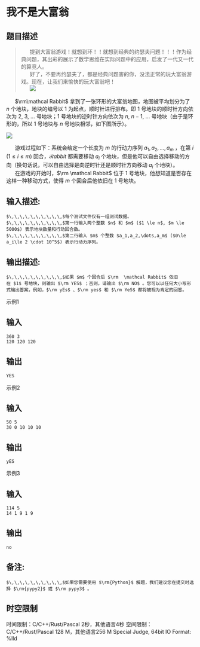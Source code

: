 # 我不是大富翁

## 题目描述

> $\,\,\,\,\,\,\,\,\,\,$提到大富翁游戏！就想到环！！就想到经典的约瑟夫问题！！！作为经典问题，其出彩的展示了数学思维在实际问题中的应用，启发了一代又一代的算竞人。  
>  $\,\,\,\,\,\,\,\,\,\,$好了，不要再约瑟夫了，都是经典问题害的你，没法正常的玩大富翁游戏。现在，让我们来愉快的玩大富翁吧！  
>  $\,\,\,\,\,\,\,\,\,\,$![](https://uploadfiles.nowcoder.com/images/20240109/0_1704795503703/847180E03E012624BFEB2479823EFCB5)

$\,\,\,\,\,\,\,\,\,\,$$\rm\mathcal Rabbit$ 拿到了一张环形的大富翁地图，地图被平均划分为了 $n$ 个地块，地块的编号以 $1$ 为起点，顺时针进行排布。即 $1$ 号地块的顺时针方向依次为 $2$, $3$, $\dots$ 号地块；$1$ 号地块的逆时针方向依次为 $n$, $n-1$, $\dots$ 号地块（由于是环形的，所以 $1$ 号地块与 $n$ 号地块相邻，如下图所示）。 

![](https://uploadfiles.nowcoder.com/images/20240109/0_1704795711089/771669295193CB2983D15937C3C3157E)

$\,\,\,\,\,\,\,\,\,\,$游戏过程如下：系统会给定一个长度为 $m$ 的行动力序列 $a_1,a_2,\dots,a_m$ ，在第 $i$ ($1\le i \le m$) 回合，$\mathcal Rabbit$ 都需要移动 $a_i$ 个地块，但是他可以自由选择移动的方向（换句话说，可以自由选择是向逆时针还是顺时针方向移动 $a_i$ 个地块）。  
$\,\,\,\,\,\,\,\,\,\,$在游戏的开始时，$\rm \mathcal Rabbit$ 位于 $1$ 号地块，他想知道是否存在这样一种移动方式，使得 $m$ 个回合后他依旧在 $1$ 号地块。  


## 输入描述:
    
    
    $\,\,\,\,\,\,\,\,\,\,$每个测试文件仅有一组测试数据。  
    $\,\,\,\,\,\,\,\,\,\,$第一行输入两个整数 $n$ 和 $m$ ($1 \le n$, $m \le 5000$) 表示地块数量和行动回合数。  
    $\,\,\,\,\,\,\,\,\,\,$第二行输入 $m$ 个整数 $a_1,a_2,\dots,a_m$ ($0\le a_i\le 2 \cdot 10^5$) 表示行动力序列。

## 输出描述:
    
    
    $\,\,\,\,\,\,\,\,\,\,$如果 $m$ 个回合后 $\rm  \mathcal Rabbit$ 依旧在 $1$ 号地块，则输出 $\rm YES$ ；否则，请输出 $\rm NO$ 。您可以以任何大小写形式输出答案，例如，$\rm yEs$ 、$\rm yes$ 和 $\rm YeS$ 都将被视为肯定的回答。

示例1 

## 输入
    
    
    360 3
    120 120 120

## 输出
    
    
    YES

示例2 

## 输入
    
    
    50 5
    30 0 10 10 10

## 输出
    
    
    yES

示例3 

## 输入
    
    
    114 5
    14 1 9 1 9

## 输出
    
    
    no

## 备注:
    
    
    $\,\,\,\,\,\,\,\,\,\,$如果您需要使用 $\rm{Python}$ 解题，我们建议您在提交时选择 $\rm{pypy2}$ 或 $\rm pypy3$ 。


## 时空限制

时间限制：C/C++/Rust/Pascal 2秒，其他语言4秒
空间限制：C/C++/Rust/Pascal 128 M，其他语言256 M
Special Judge, 64bit IO Format: %lld
